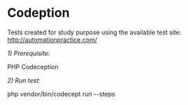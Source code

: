 # Codeption

Tests created for study purpose using the available test site: http://automationpractice.com/

 *1) Prerequisite:*

   PHP
   Codeception

 *2) Run test:*

   php vendor/bin/codecept run --steps
